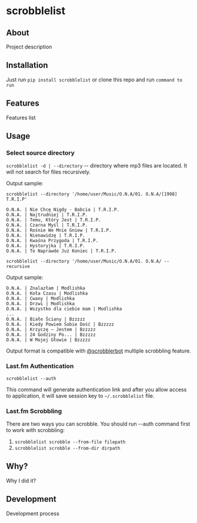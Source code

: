 # scrobblelist

## About

Project description

## Installation

Just run `pip install scrobblelist` or clone this repo and run `command to run`

## Features

Features list

## Usage

### Select source directory

`scrobblelist -d | --directory` -- directory where mp3 files are located. It will not search for files recursively.

Output sample:

```
scrobblelist --directory '/home/user/Music/O.N.A/01. O.N.A/[1998] T.R.I.P'

O.N.A. | Nie Chcę Nigdy - Babcia | T.R.I.P.
O.N.A. | Najtrudniej | T.R.I.P.
O.N.A. | Temu, Który Jest | T.R.I.P.
O.N.A. | Czarna Myśl | T.R.I.P.
O.N.A. | Rośnie We Mnie Gniew | T.R.I.P.
O.N.A. | Nienawidzę | T.R.I.P.
O.N.A. | Kwaśna Przygoda | T.R.I.P.
O.N.A. | Hystoryjka | T.R.I.P.
O.N.A. | To Naprawde Już Koniec | T.R.I.P.
```

`scrobblelist --directory '/home/user/Music/O.N.A/01. O.N.A/ --recursive`

Output sample:

```
O.N.A. | Znalazłam | Modlishka
O.N.A. | Koła Czasu | Modlishka
O.N.A. | Cwany | Modlishka
O.N.A. | Drzwi | Modlishka
O.N.A. | Wszystko dla ciebie mam | Modlishka
...
O.N.A. | Białe Ściany | Bzzzzz
O.N.A. | Kiedy Powiem Sobie Dość | Bzzzzz
O.N.A. | Krzyczę – Jestem | Bzzzzz
O.N.A. | 24 Godziny Po... | Bzzzzz
O.N.A. | W Mojej Głowie | Bzzzzz
```

Output format is compatible with [@scrobblerbot](https://t.me/scrobblerBot) multiple scrobbling feature.

### Last.fm Authentication

`scrobblelist --auth`

This command will generate authentication link and after you allow access to application, it will save session key to
`~/.scrobblelist` file.

### Last.fm Scrobbling

There are two ways you can scrobble. You should run --auth command first to work with scrobbling: 

1. `scrobblelist scrobble --from-file filepath`
2. `scrobblelist scrobble --from-dir dirpath`

## Why?

Why I did it?

## Development

Development process
